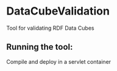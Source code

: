 DataCubeValidation
==================

Tool for validating RDF Data Cubes


Running the tool: 
-----------------

Compile and deploy in a servlet container

